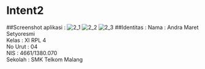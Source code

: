 # Intent2
##Screenshot aplikasi :
![2_1](https://cloud.githubusercontent.com/assets/22126069/19415787/e79c50d2-93a5-11e6-8dba-df3b15b6e73f.jpg)
![2_2](https://cloud.githubusercontent.com/assets/22126069/19415788/e7cfd1a0-93a5-11e6-8722-6608508d0d0f.jpg)
![2_3](https://cloud.githubusercontent.com/assets/22126069/19415789/e7d57ce0-93a5-11e6-8e73-13a1e763804e.jpg)
##Identitas :
Nama : Andra Maret Setyoresmi 
<br>Kelas : XI RPL 4 
<br>No Urut : 04 
<br>NIS : 4661/1380.070 
<br>Sekolah : SMK Telkom Malang
